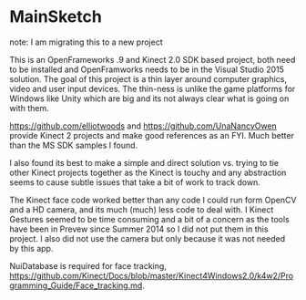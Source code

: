 # MainSketch

note: I am migrating this to a new project

This is an OpenFrameworks .9 and Kinect 2.0 SDK based project, both need to be installed and OpenFramworks needs to be in the Visual Studio 2015 solution.  The goal of this project is a thin layer around computer graphics, video and user input devices.  The thin-ness is unlike the game platforms for Windows like Unity which are big and its not always clear what is going on with them.

https://github.com/elliotwoods and https://github.com/UnaNancyOwen provide Kinect 2 projects and make good references as an FYI.  Much better than the MS SDK samples I found.

I also found  its best to make a simple and direct solution vs. trying to tie other Kinect projects together as the Kinect is touchy and any abstraction seems to cause  subtle issues that take a bit of work to track down.

The Kinect face code worked better than any code I could run form OpenCV and a HD camera, and its much (much) less code to deal with.  I Kinect Gestures  seemed to be time consuming and a bit of a concern as the tools have been in Prevew since Summer 2014 so I did not put them in this project. I also did not use the camera but only because it was not needed by this app.

NuiDatabase is required for face tracking, https://github.com/Kinect/Docs/blob/master/Kinect4Windows2.0/k4w2/Programming_Guide/Face_tracking.md.
